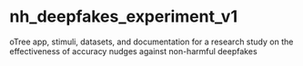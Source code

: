 # nh_deepfakes_experiment_v1
oTree app, stimuli, datasets, and documentation for a research study on the effectiveness of accuracy nudges against non-harmful deepfakes
